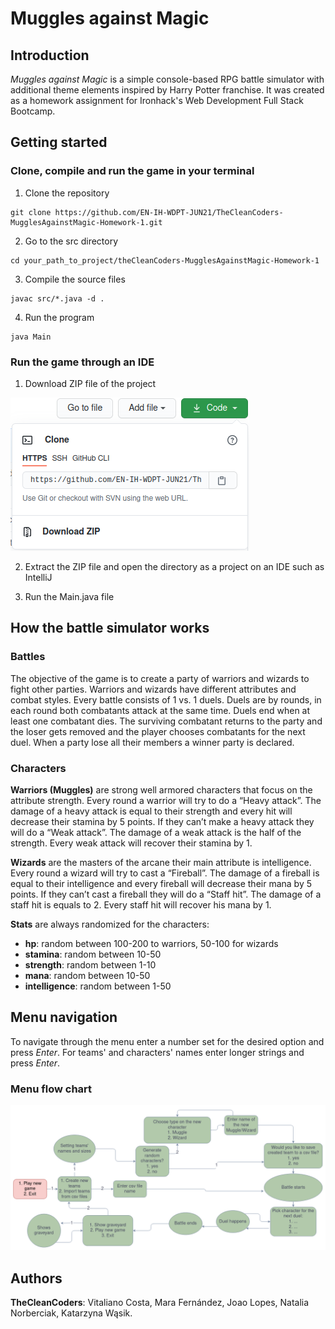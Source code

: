 # Muggles against Magic

## Introduction

*Muggles against Magic* is a simple console-based RPG battle simulator with additional theme elements inspired by Harry Potter franchise. It was created as a homework assignment for Ironhack's Web Development Full Stack Bootcamp.

## Getting started

### Clone, compile and run the game in your terminal

1. Clone the repository
```
git clone https://github.com/EN-IH-WDPT-JUN21/TheCleanCoders-MugglesAgainstMagic-Homework-1.git
```
2. Go to the src directory
```
cd your_path_to_project/theCleanCoders-MugglesAgainstMagic-Homework-1
```
3. Compile the source files
```
javac src/*.java -d .
```
4. Run the program
```
java Main
```

### Run the game through an IDE

1. Download ZIP file of the project

![zipdownload.png](https://github.com/EN-IH-WDPT-JUN21/TheCleanCoders-MugglesAgainstMagic-Homework-1/blob/katBranch/img/zipdownload.png)

2. Extract the ZIP file and open the directory as a project on an IDE such as IntelliJ

3. Run the Main.java file

## How the battle simulator works

### Battles

The objective of the game is to create a party of warriors and wizards to fight other parties. Warriors and wizards have different attributes and combat styles. Every battle consists of 1 vs. 1 duels. Duels are by rounds, in each round both combatants attack at the same time. Duels end when at least one combatant dies. The surviving combatant returns to the party and the loser gets removed and the player chooses combatants for the next duel. When a party lose all their members a winner party is declared.

### Characters

**Warriors (Muggles)** are strong well armored characters that focus on the attribute strength. Every round a warrior will try to do a “Heavy attack”. The damage of a heavy attack is equal to their strength and every hit will decrease their stamina by 5 points. If they can’t make a heavy attack they will do a “Weak attack”. The damage of a weak attack is the half of the strength. Every weak attack will recover their stamina by 1.

**Wizards** are the masters of the arcane their main attribute is intelligence. Every round a wizard will try to cast a “Fireball”. The damage of a fireball is equal to their intelligence and every fireball will decrease their mana by 5 points. If they can’t cast a fireball they will do a “Staff hit”. The damage of a staff hit is equals to 2. Every staff hit will recover his mana by 1.

**Stats** are always randomized for the characters:
- **hp**: random between 100-200 to warriors, 50-100 for wizards
- **stamina**: random between 10-50
- **strength**: random between 1-10
- **mana**: random between 10-50
- **intelligence**: random between 1-50

## Menu navigation

To navigate through the menu enter a number set for the desired option and press *Enter*. For teams' and characters' names enter longer strings and press *Enter*.

### Menu flow chart

![menuflowchart.png](https://github.com/EN-IH-WDPT-JUN21/TheCleanCoders-MugglesAgainstMagic-Homework-1/blob/katBranch/img/menuflowchart.png)

## Authors

**TheCleanCoders**: Vitaliano Costa, Mara Fernández, Joao Lopes, Natalia Norberciak, Katarzyna Wąsik.